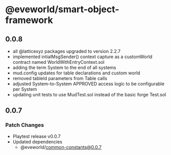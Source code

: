 # @eveworld/smart-object-framework
## 0.0.8
- all @latticexyz packages upgraded to version 2.2.7
- implemented intialMsgSender() context capture as a customWorld contract named WorldWithEntryContext.sol
- adding the term System to the end of all systems
- mud.config updates for table declarations and custom world
- removed tableId parameters from Table calls
- adjusted System-to-System APPROVED access logic to be configurable per System
- updating unit tests to use MudTest.sol instead of the basic forge Test.sol

## 0.0.7

### Patch Changes

- Playtest release v0.0.7
- Updated dependencies
  - @eveworld/common-constants@0.0.7
